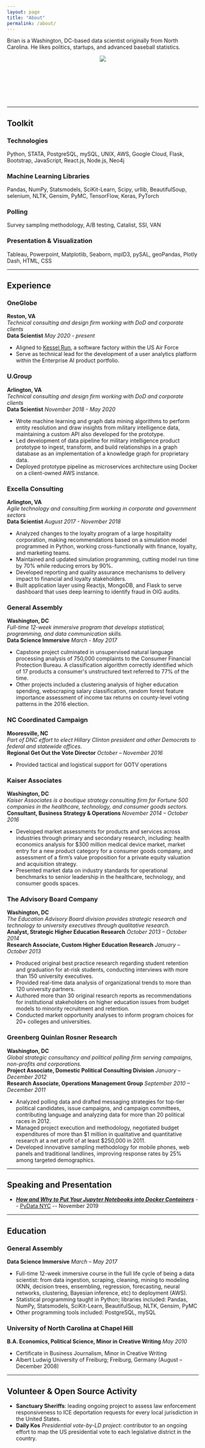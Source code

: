 ```yaml
---
layout: page
title: "About"
permalink: /about/
---
```

Brian is a Washington, DC-based data scientist originally from North Carolina. He likes politics, startups, and advanced baseball statistics.

<p align="center">
  <img src="https://austinbrian.github.io/blog/images/bda_headshot_smaller.png"/>
</p>


<h2 align="center">

  <a href="mailto:austin.brian+from_website@gmail.com"><i class="fa fa-envelope" style="font-size:36px"></i></a> &nbsp;

  <a href="https://github.com/austinbrian">
            <i class="fa fa-github" style="font-size:36px"></i></a> &nbsp;
  <a href="https://www.linkedin.com/in/briandaustin/">
      <i class="fa fa-linkedin" style="font-size:36px"></i>
                    </a>

</h2>

---
## Toolkit
### Technologies    
Python, STATA, PostgreSQL, mySQL, UNIX, AWS, Google Cloud, Flask, Bootstrap, JavaScript, React.js, Node.js, Neo4j
### Machine Learning Libraries
Pandas, NumPy, Statsmodels, SciKit-Learn, Scipy, urllib, BeautifulSoup, selenium, NLTK, Gensim, PyMC, TensorFlow, Keras, PyTorch
### Polling
Survey sampling methodology, A/B testing, Catalist, SSI, VAN
### Presentation & Visualization   
Tableau, Powerpoint, Matplotlib, Seaborn, mplD3, pySAL, geoPandas, Plotly Dash, HTML, CSS

----
## Experience
### OneGlobe
**Reston, VA**   
*Technical consulting and design firm working with DoD and corporate clients*   
**Data Scientist** *May 2020 - present*
* Aligned to [Kessel Run](https://kesselrun.af.mil/), a software factory within the US Air Force
* Serve as technical lead for the development of a user analytics platform within the Enterprise AI product portfolio.

### U.Group
**Arlington, VA**   
*Technical consulting and design firm working with DoD and corporate clients*   
**Data Scientist** *November 2018 - May 2020*
* Wrote machine learning and graph data mining algorithms to perform entity resolution and draw insights from military intelligence data, maintaining a custom API also developed for the prototype.
* Led development of data pipeline for military intelligence product prototype to ingest, transform, and build relationships in a graph database as an implementation of a knowledge graph for proprietary data.
* Deployed prototype pipeline as microservices architecture using Docker on a client-owned AWS instance.

### Excella Consulting
**Arlington, VA**   
*Agile technology and consulting firm working in corporate and government sectors*   
**Data Scientist** *August 2017 - November 2018*
* Analyzed changes to the loyalty program of a large hospitality corporation, making recommendations based on a simulation model programmed in Python, working cross-functionally with finance, loyalty, and marketing teams.
* Maintained and updated simulation programming, cutting model run time by 70% while reducing errors by 90%.
* Developed reporting and quality assurance mechanisms to delivery impact to financial and loyalty stakeholders.
* Built application layer using Reactjs, MongoDB, and Flask to serve dashboard that uses deep learning to identify fraud in OIG audits.

### General Assembly
**Washington, DC**   
*Full-time 12-week immersive program that develops statistical, programming, and data communication skills.*   
**Data Science Immersive** *March - May 2017*
* Capstone project culminated in unsupervised natural language processing analysis of 750,000 complaints to the Consumer Financial Protection Bureau. A classification algorithm correctly identified which of 17 products a consumer's unstructured text referred to 77% of the time.
* Other projects included a clustering analysis of higher education spending, webscraping salary classification, random forest feature importance assessment of income tax returns on county-level voting patterns in the 2016 election.

### NC Coordinated Campaign
**Mooresville, NC**   
*Part of DNC effort to elect Hillary Clinton president and other Democrats to federal and statewide offices.*   
**Regional Get Out the Vote Director** *October – November 2016*
* Provided tactical and logistical support for GOTV operations   

### Kaiser Associates
**Washington, DC**   
*Kaiser Associates is a boutique strategy consulting firm for Fortune 500 companies in the healthcare, technology, and consumer goods sectors.*   
**Consultant, Business Strategy & Operations** *November 2014 – October 2016*
* Developed market assessments for products and services across industries through primary and secondary research, including: health economics analysis for $300 million medical device market, market entry for a new product category for a consumer goods company, and assessment of a firm’s value proposition for a private equity valuation and acquisition strategy.
* Presented market data on industry standards for operational benchmarks to senior leadership in the healthcare, technology, and consumer goods spaces.   

### The Advisory Board Company
**Washington, DC**   
*The Education Advisory Board division provides strategic research and technology to university executives through qualitative research.*  
**Analyst, Strategic Higher Education Research** *October 2013 – October 2014*   
**Research Associate, Custom Higher Education Research** *January – October 2013*     
* Produced original best practice research regarding student retention and graduation for at-risk students, conducting interviews with more than 150 university executives.
* Provided real-time data analysis of organizational trends to more than 120 university partners.
* Authored more than 30 original research reports as recommendations for institutional stakeholders on higher education issues from budget models to minority recruitment and retention.
* Conducted market opportunity analyses to inform program choices for 20+ colleges and universities.   

### Greenberg Quinlan Rosner Research
**Washington, DC**   
*Global strategic consultancy and political polling firm serving campaigns, non-profits and corporations.*  
**Project Associate, Domestic Political Consulting Division** *January – December 2012*   
**Research Associate, Operations Management Group** *September 2010 – December 2011*   
* Analyzed polling data and drafted messaging strategies for top-tier political candidates, issue campaigns, and campaign committees, contributing language and analyzing data for more than 20 political races in 2012.
* Managed project execution and methodology, negotiated budget expenditures of more than $1 million in qualitative and quantitative research at a net profit of at least $250,000 in 2011.
* Developed innovative sampling methodology for mobile phones, web panels and traditional landlines, improving response rates by 25% among targeted demographics.

---
## Speaking and Presentation
- ***[How and Why to Put Your Jupyter Notebooks into Docker Containers](https://www.youtube.com/watch?v=f6zoRrJhHXA)*** -- [PyData NYC](https://pydata.org/nyc2019/schedule/presentation/72/how-and-why-to-put-your-jupyter-notebooks-in-docker-containers/) -- November 2019

---
## Education
### General Assembly
**Data Science Immersive** *March – May 2017*   
* Full-time 12-week immersive course in the full life cycle of being a data scientist: from data ingestion, scraping, cleaning, mining to modeling (KNN, decision trees, ensembling, regression, forecasting, neural networks, clustering, Bayesian inference, etc) to deployment (AWS).
* Statistical programming taught in Python; libraries included: Pandas, NumPy, Statsmodels, SciKit-Learn, BeautifulSoup, NLTK, Gensim, PyMC
* Other programming tools included: PostgreSQL, mySQL

### University of North Carolina at Chapel Hill
**B.A. Economics, Political Science, Minor in Creative Writing** *May 2010*   
* Certificate in Business Journalism, Minor in Creative Writing         
* Albert Ludwig University of Freiburg; Freiburg, Germany (August – December 2008)

---
## Volunteer & Open Source Activity
* **Sanctuary Sheriffs**: leading ongoing project to assess law enforcement responsiveness to ICE deportation requests for every local jurisdiction in the United States.
* **Daily Kos** *Presidential vote-by-LD project*:  contributor to an ongoing effort to map the US presidential vote to each legislative district in the country.
